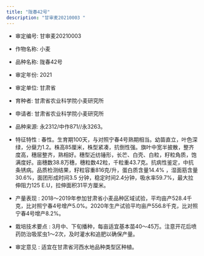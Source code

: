 ```yaml
---
title: "陇春42号"
description: "甘审麦20210003 "
---
```

* 审定编号:  甘审麦20210003 

*  作物名称:  小麦

*  品种名称:  陇春42号

*  审定年份:  2021

*  审定单位:  甘肃省

* 育种者:  甘肃省农业科学院小麦研究所

*  申请者:  甘肃省农业科学院小麦研究所	 

*  品种来源:  永2312/中作871//永3263。 

*  特征特性 : 
春性。生育期100天，与对照宁春4号熟期相当。幼苗直立，叶色深绿，分蘖力1.2。株高85厘米，株型紧凑，抗倒性强。旗叶中宽半披散，整齐度高，穗层整齐，熟相好。穗型近纺锤形，长芒、白壳、白粒，籽粒角质，饱满度好。亩穗数38.8万穗，穗粒数42粒，千粒重43.7克。抗病性鉴定，中抗条锈病。品质检测结果，籽粒容重816克/升，蛋白质含量14.4% ，湿面筋含量30.6%，面团形成时间3.5 分钟，稳定时间2.4分钟，吸水率59.7%，最大拉伸阻力125 E.U，拉伸面积31平方厘米。
 
*  产量表现 : 
2018～2019年参加甘肃省小麦品种区域试验，平均亩产528.4千克，比对照宁春4号增产5.0%。2020年生产试验平均亩产556.8千克，比对照宁春4号增产8.2%。

*  栽培技术要点 : 
3月中、下旬播种，每亩适宜基本苗40～45万。注意开花后喷药防治吸浆虫1～2次，及时灌水和追肥以确保产量。

*  审定意见 : 
适宜在甘肃省河西水地品种类型区种植。
